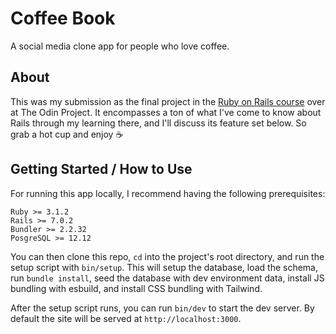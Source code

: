 # Coffee Book

A social media clone app for people who love coffee.

## About

This was my submission as the final project in the [Ruby on Rails course](https://www.theodinproject.com/paths/full-stack-ruby-on-rails/courses/ruby-on-rails) over at The Odin Project. It encompasses a ton of what I've come to know about Rails through my learning there, and I'll discuss its feature set below. So grab a hot cup and enjoy :coffee:

## Getting Started / How to Use

For running this app locally, I recommend having the following prerequisites:

```
Ruby >= 3.1.2
Rails >= 7.0.2
Bundler >= 2.2.32
PosgreSQL >= 12.12
```

You can then clone this repo, `cd` into the project's root directory, and run the setup script with `bin/setup`. This will setup the database, load the schema, run `bundle install`, seed the database with dev environment data, install JS bundling with esbuild, and install CSS bundling with Tailwind.

After the setup script runs, you can run `bin/dev` to start the dev server. By default the site will be served at `http://localhost:3000`.
